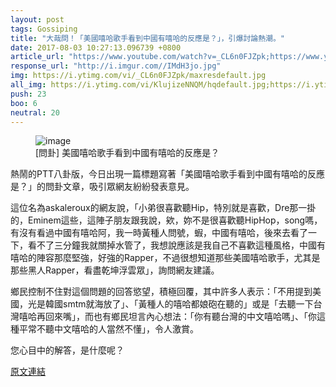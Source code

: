 ```yaml
---
layout: post
tags: Gossiping
title: "大哉問！「美國嘻哈歌手看到中國有嘻哈的反應是？」，引爆討論熱潮。"
date: 2017-08-03 10:27:13.096739 +0800
article_url: "https://www.youtube.com/watch?v=_CL6n0FJZpk;https://www.youtube.com/watch?v=KlujizeNNQM;https://www.youtube.com/watch?v=1wYNFfgrXTI"
response_url: "http://i.imgur.com//IMdH3jo.jpg"
img: https://i.ytimg.com/vi/_CL6n0FJZpk/maxresdefault.jpg
all_img: https://i.ytimg.com/vi/KlujizeNNQM/hqdefault.jpg;https://i.ytimg.com/vi/1wYNFfgrXTI/maxresdefault.jpg;http://i.imgur.com//IMdH3jo.jpg
push: 23
boo: 6
neutral: 20
---
```


<figure>
<img src="https://i.ytimg.com/vi/_CL6n0FJZpk/maxresdefault.jpg" alt="image">
<figcaption>
[問卦] 美國嘻哈歌手看到中國有嘻哈的反應是？
</figcaption>
</figure>



熱鬧的PTT八卦版，今日出現一篇標題寫著「美國嘻哈歌手看到中國有嘻哈的反應是？」的問卦文章，吸引眾網友紛紛發表意見。

這位名為askaleroux的網友說，「小弟很喜歡聽Hip，特別就是喜歡，Dre那一掛的，Eminem這些，這陣子朋友跟我說，欸，妳不是很喜歡聽HipHop，song嗎，有沒有看過中國有嘻哈阿，我一時黃種人問號，蝦，中國有嘻哈，後來去看了一下，看不了三分鐘我就關掉水管了，我想說應該是我自己不喜歡這種風格，中國有嘻哈的陣容那麼堅強，好強的Rapper，不過很想知道那些美國嘻哈歌手，尤其是那些黑人Rapper，看盡乾坤浮雲眾」，詢問網友建議。

鄉民控制不住對這個問題的回答慾望，積極回覆，其中許多人表示：「不用提到美國，光是韓國smtm就海放了」、「黃種人的嘻哈都娘砲在聽的」或是「去聽一下台灣嘻哈再回來嘴」，而也有鄉民坦言內心想法：「你有聽台灣的中文嘻哈嗎」、「你這種平常不聽中文嘻哈的人當然不懂」，令人激賞。

您心目中的解答，是什麼呢？

<a href = "https://www.ptt.cc/bbs/Gossiping/M.1501217156.A.5B9.html">原文連結</a>

